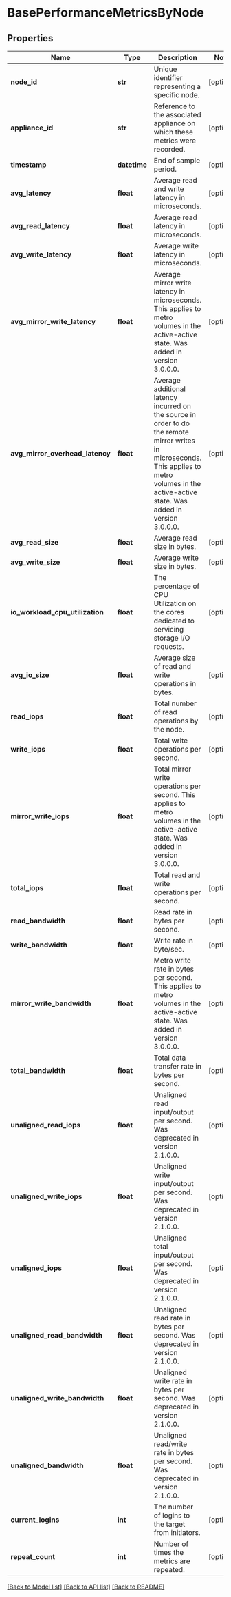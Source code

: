 # BasePerformanceMetricsByNode

## Properties
Name | Type | Description | Notes
------------ | ------------- | ------------- | -------------
**node_id** | **str** | Unique identifier representing a specific node. | [optional] 
**appliance_id** | **str** | Reference to the associated appliance on which these metrics were recorded. | [optional] 
**timestamp** | **datetime** | End of sample period. | [optional] 
**avg_latency** | **float** | Average read and write latency in microseconds. | [optional] 
**avg_read_latency** | **float** | Average read latency in microseconds. | [optional] 
**avg_write_latency** | **float** | Average write latency in microseconds. | [optional] 
**avg_mirror_write_latency** | **float** | Average mirror write latency in microseconds.  This applies to metro volumes in the active-active state. Was added in version 3.0.0.0. | [optional] 
**avg_mirror_overhead_latency** | **float** | Average additional latency incurred on the source in order to do the remote mirror writes in microseconds. This applies to metro volumes in the active-active state. Was added in version 3.0.0.0. | [optional] 
**avg_read_size** | **float** | Average read size in bytes. | [optional] 
**avg_write_size** | **float** | Average write size in bytes. | [optional] 
**io_workload_cpu_utilization** | **float** | The percentage of CPU Utilization on the cores dedicated to servicing storage I/O requests. | [optional] 
**avg_io_size** | **float** | Average size of read and write operations in bytes. | [optional] 
**read_iops** | **float** | Total number of read operations by the node. | [optional] 
**write_iops** | **float** | Total write operations per second. | [optional] 
**mirror_write_iops** | **float** | Total mirror write operations per second.  This applies to metro volumes in the active-active state. Was added in version 3.0.0.0. | [optional] 
**total_iops** | **float** | Total read and write operations per second. | [optional] 
**read_bandwidth** | **float** | Read rate in bytes per second. | [optional] 
**write_bandwidth** | **float** | Write rate in byte/sec. | [optional] 
**mirror_write_bandwidth** | **float** | Metro write rate in bytes per second.  This applies to metro volumes in the active-active state. Was added in version 3.0.0.0. | [optional] 
**total_bandwidth** | **float** | Total data transfer rate in bytes per second. | [optional] 
**unaligned_read_iops** | **float** | Unaligned read input/output per second. Was deprecated in version 2.1.0.0. | [optional] 
**unaligned_write_iops** | **float** | Unaligned write input/output per second. Was deprecated in version 2.1.0.0. | [optional] 
**unaligned_iops** | **float** | Unaligned total input/output per second. Was deprecated in version 2.1.0.0. | [optional] 
**unaligned_read_bandwidth** | **float** | Unaligned read rate in bytes per second. Was deprecated in version 2.1.0.0. | [optional] 
**unaligned_write_bandwidth** | **float** | Unaligned write rate in bytes per second. Was deprecated in version 2.1.0.0. | [optional] 
**unaligned_bandwidth** | **float** | Unaligned read/write rate in bytes per second. Was deprecated in version 2.1.0.0. | [optional] 
**current_logins** | **int** | The number of logins to the target from initiators. | [optional] 
**repeat_count** | **int** | Number of times the metrics are repeated. | [optional] 

[[Back to Model list]](../README.md#documentation-for-models) [[Back to API list]](../README.md#documentation-for-api-endpoints) [[Back to README]](../README.md)


